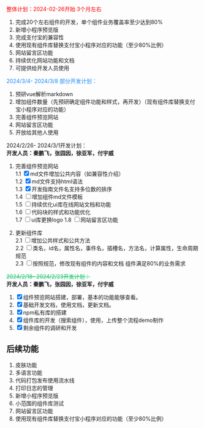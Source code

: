 <span style="color:red;">整体计划：2024-02-26开始 3个月左右</span> 
1. 完成20个左右组件的开发，单个组件业务覆盖率至少达到80%
2. 新增小程序预览版
3. 完成支付宝的兼容性
4. 使用现有组件库替换支付宝小程序对应的功能（至少80%比例）
5. 网站留言区功能
6. 持续优化网站功能和文档
7. 可提供给开发人员使用

<span style="color:#1989FA;">2024/3/4- 2024/3/8 部分开发计划：</span>  
1. 预研vue解析markdown
2. 增加组件数量（先预研确定组件功能和样式，再开发）（现有组件库替换支付宝小程序对应的功能）
3. 完善组件预览网站
4. 网站留言区功能
5. 开放给其他人使用

2024/2/26- 2024/3/1开发计划：  
**开发人员：秦鹏飞，张园因，徐亚军，付宇威**
1. 完善组件预览网站  
	1.1 <input type="checkbox" checked>md文件增加公共内容（如兼容性介绍）  
	1.2 <input type="checkbox" checked>md文件支持html语法  
	1.3 <input type="checkbox" checked>开发指南文件名支持多位数的排序  
	1.4 <input type="checkbox">增加组件md文件模板  
	1.5 <input type="checkbox">持续优化ui库在线网站文档和功能  
	1.6 <input type="checkbox">代码块的样式和功能优化  
	1.7 <input type="checkbox">ui库更换logo
	1.8 <input type="checkbox">网站留言区功能
	
2. 更新组件库  
	2.1 <input type="checkbox">增加公共样式和公共方法  
	2.2 <input type="checkbox">类名，id名，属性名，事件名，插槽名，方法名，计算属性，生命周期规范  
	2.3 <input type="checkbox">按照规范，修改现有组件的内容和文档 组件满足80%的业务需求

<span style="color:#07C160;text-decoration: line-through;">2024/2/18- 2024/2/23开发计划：</span>  
**开发人员：秦鹏飞，张园因，徐亚军，付宇威**
1. <input type="checkbox" checked>组件预览网站搭建，部署，基本的功能能够查看。
2. <input type="checkbox" checked>基础开发文档，使用文档，更新文档。
3. <input type="checkbox" checked>npm私有库的搭建
4. <input type="checkbox" checked>组件库的开发（搜索组件），使用，上传整个流程demo制作
5. <input type="checkbox" checked>剩余组件的调研和开发

## 后续功能
1. 皮肤功能
2. 多语言功能
3. 代码打包发布使用流水线
4. 打印日志的管理
5. 新增小程序预览版
6. 小范围的组件库测试
7. 网站留言区功能
8. 使用现有组件库替换支付宝小程序对应的功能（至少80%比例）